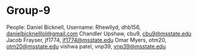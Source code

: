 # Group-9
People:
Daniel Bicknell, Username: Rhewllyd, dhb156, danielbicknelllol@gmail.com
Chandler Upshaw, cbu9, cbu9@msstate.edu
Jacob Frayser, jf1774, jf1774@msstate.edu
Omar Myers, otm20, otm20@msstate.edu
vishwa patel, vnp39, vnp39@msstate.edu
